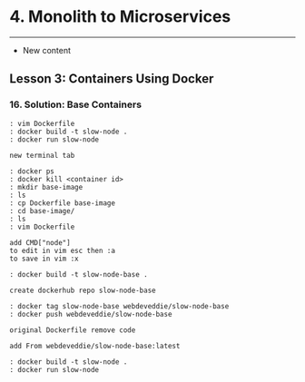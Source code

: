 # 4. Monolith to Microservices 
___
* New content 

## Lesson 3: Containers Using Docker

### 16. Solution: Base Containers

```console 
: vim Dockerfile 
: docker build -t slow-node .
: docker run slow-node 

new terminal tab 

: docker ps
: docker kill <container id>
: mkdir base-image
: ls
: cp Dockerfile base-image
: cd base-image/
: ls 
: vim Dockerfile

add CMD["node"] 
to edit in vim esc then :a 
to save in vim :x

: docker build -t slow-node-base .

create dockerhub repo slow-node-base 

: docker tag slow-node-base webdeveddie/slow-node-base 
: docker push webdeveddie/slow-node-base

original Dockerfile remove code

add From webdeveddie/slow-node-base:latest

: docker build -t slow-node . 
: docker run slow-node
```


